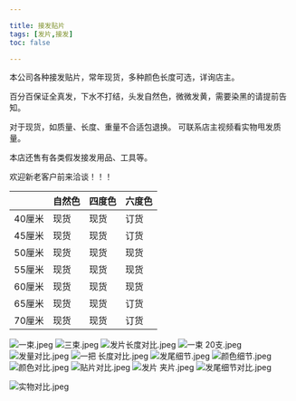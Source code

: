 ```yaml
---

title: 接发贴片
tags: [发片,接发]
toc: false

---
```



本公司各种接发贴片，常年现货，多种颜色长度可选，详询店主。

百分百保证全真发，下水不打结，头发自然色，微微发黄，需要染黑的请提前告知。


对于现货，如质量、长度、重量不合适包退换。 可联系店主视频看实物甩发质量。

本店还售有各类假发接发用品、工具等。

欢迎新老客户前来洽谈！！！

|        | 自然色 | 四度色 | 六度色 |
|--------|--------|--------|--------|
| 40厘米 | 现货   | 现货   | 订货   |
| 45厘米 | 现货   | 现货   | 订货   |
| 50厘米 | 现货   | 现货   | 现货   |
| 55厘米 | 现货   | 现货   | 现货   |
| 60厘米 | 现货   | 现货   | 现货   |
| 65厘米 | 现货   | 现货   | 订货   |
| 70厘米 | 现货   | 现货   | 订货   |


![一束.jpeg](/image/0qxRqa.jpeg)
![三束.jpeg](/image/rcrKnh.jpeg)
![发片长度对比.jpeg](/image/I1t9ql.jpeg)
![一束 20支.jpeg](/image/67WvGD.jpeg)
![发量对比.jpeg](/image/tsbQ9b.jpeg)
![一把 长度对比.jpeg](/image/nPQXTr.jpeg)
![发尾细节.jpeg](/image/yb5coj.jpeg)
![颜色细节.jpeg](/image/Oa7w0t.jpeg)
![颜色对比.jpeg](/image/pP0FKX.jpeg)
![贴片对比.jpeg](/image/jzZK4c.jpeg)
![发片 夹片.jpeg](/image/R8GkLH.jpeg)
![发尾细节对比.jpeg](/image/Mu4snj.jpeg)

![实物对比.jpeg](/image/iCGGUf.jpeg)







